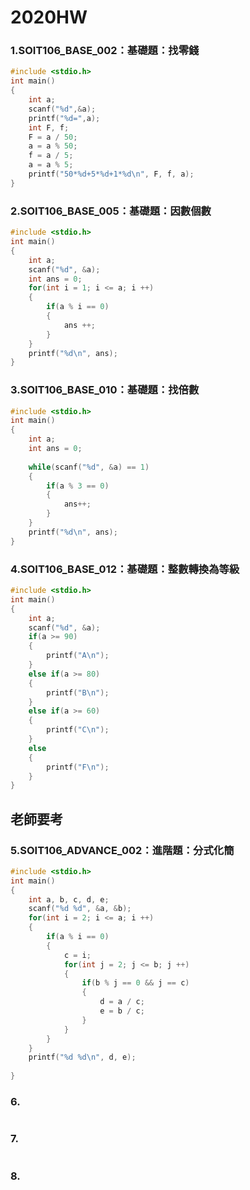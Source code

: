 # 2020HW

### 1.SOIT106_BASE_002：基礎題：找零錢
```c
#include <stdio.h>
int main()
{
	int a;
	scanf("%d",&a);
	printf("%d=",a);
	int F, f;
	F = a / 50;
	a = a % 50;
	f = a / 5;
	a = a % 5;
	printf("50*%d+5*%d+1*%d\n", F, f, a);
}
```
### 2.SOIT106_BASE_005：基礎題：因數個數
```c
#include <stdio.h>
int main()
{
	int a;
	scanf("%d", &a);
	int ans = 0;
	for(int i = 1; i <= a; i ++)
	{
		if(a % i == 0)
		{
			ans ++;
		}
	}
	printf("%d\n", ans);
}
```

### 3.SOIT106_BASE_010：基礎題：找倍數
```c
#include <stdio.h>
int main()
{
	int a;
	int ans = 0;
	
	while(scanf("%d", &a) == 1)
	{
		if(a % 3 == 0)
		{
			ans++;
		}
	}
	printf("%d\n", ans);
}
```

### 4.SOIT106_BASE_012：基礎題：整數轉換為等級
```c
#include <stdio.h>
int main()
{
	int a;
	scanf("%d", &a);
	if(a >= 90)
	{
		printf("A\n");
	}
	else if(a >= 80)
	{
		printf("B\n");
	}
	else if(a >= 60)
	{
		printf("C\n");
	}
	else
	{
		printf("F\n");
	}
}
```
## 老師要考
### 5.SOIT106_ADVANCE_002：進階題：分式化簡 
```c
#include <stdio.h>
int main()
{
	int a, b, c, d, e;
	scanf("%d %d", &a, &b);
	for(int i = 2; i <= a; i ++)
	{
		if(a % i == 0)
		{
			c = i;
			for(int j = 2; j <= b; j ++)
			{
				if(b % j == 0 && j == c)
				{
					d = a / c;
					e = b / c;
				}
			}
		}
	}
	printf("%d %d\n", d, e);
	
}
```

### 6.
```c
```

### 7.
```c
```

### 8.
```c
```
